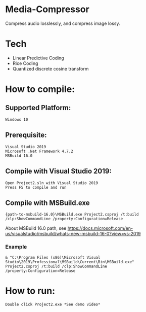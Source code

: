 # Media-Compressor

Compress audio losslessly, and compress image lossy.

# Tech
- Linear Predictive Coding
- Rice Coding
- Quantized discrete cosine transform

# How to compile:
## Supported Platform:
    Windows 10 
## Prerequisite:
    Visual Studio 2019
    Microsoft .Net Framework 4.7.2
    MSBuild 16.0

## Compile with Visual Studio 2019: 
    Open Project2.sln with Visual Studio 2019
    Press F5 to compile and run

## Compile with MSBuild.exe
    {path-to-msbuild-16.0}\MSBuild.exe Project2.csproj /t:build /clp:ShowCommandLine /property:Configuration=Release
About MSBuild 16.0 path, see https://docs.microsoft.com/en-us/visualstudio/msbuild/whats-new-msbuild-16-0?view=vs-2019
### Example
    & "C:\Program Files (x86)\Microsoft Visual Studio\2019\Professional\MSBuild\Current\Bin\MSBuild.exe" Project2.csproj /t:build /clp:ShowCommandLine /property:Configuration=Release

# How to run:
    Double click Project2.exe *See demo video*
